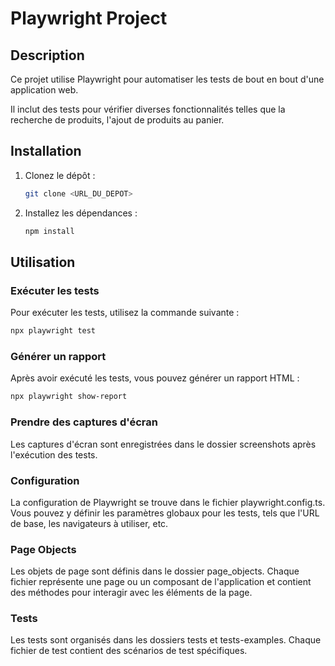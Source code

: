 # Playwright Project

## Description
Ce projet utilise Playwright pour automatiser les tests de bout en bout d'une application web. 

Il inclut des tests pour vérifier diverses fonctionnalités telles que la recherche de produits, l'ajout de produits au panier.



## Installation
1. Clonez le dépôt :
    ```sh
    git clone <URL_DU_DEPOT>
    ```
2. Installez les dépendances :
    ```sh
    npm install
    ```

## Utilisation
### Exécuter les tests
Pour exécuter les tests, utilisez la commande suivante :
```sh
npx playwright test
```


### Générer un rapport
Après avoir exécuté les tests, vous pouvez générer un rapport HTML :
```sh
npx playwright show-report
```

### Prendre des captures d'écran
Les captures d'écran sont enregistrées dans le dossier screenshots après l'exécution des tests.

### Configuration
La configuration de Playwright se trouve dans le fichier playwright.config.ts. Vous pouvez y définir les paramètres globaux pour les tests, tels que l'URL de base, les navigateurs à utiliser, etc.

### Page Objects
Les objets de page sont définis dans le dossier page_objects. Chaque fichier représente une page ou un composant de l'application et contient des méthodes pour interagir avec les éléments de la page.

### Tests
Les tests sont organisés dans les dossiers tests et tests-examples. Chaque fichier de test contient des scénarios de test spécifiques.